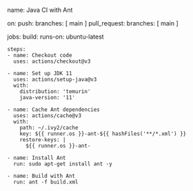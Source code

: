 name: Java CI with Ant

on:
  push:
    branches: [ main ]
  pull_request:
    branches: [ main ]

jobs:
  build:
    runs-on: ubuntu-latest

    steps:
    - name: Checkout code
      uses: actions/checkout@v3

    - name: Set up JDK 11
      uses: actions/setup-java@v3
      with:
        distribution: 'temurin'
        java-version: '11'

    - name: Cache Ant dependencies
      uses: actions/cache@v3
      with:
        path: ~/.ivy2/cache
        key: ${{ runner.os }}-ant-${{ hashFiles('**/*.xml') }}
        restore-keys: |
          ${{ runner.os }}-ant-

    - name: Install Ant
      run: sudo apt-get install ant -y

    - name: Build with Ant
      run: ant -f build.xml
